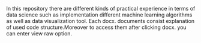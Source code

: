 In this repository there are different kinds of practical experience in terms of data science such as implementation different machine learning algorithms as well as data visualization tool.
Each docx. documents consist explanation of used code structure.Moreover to access them after clicking docx. you can enter view raw option.
